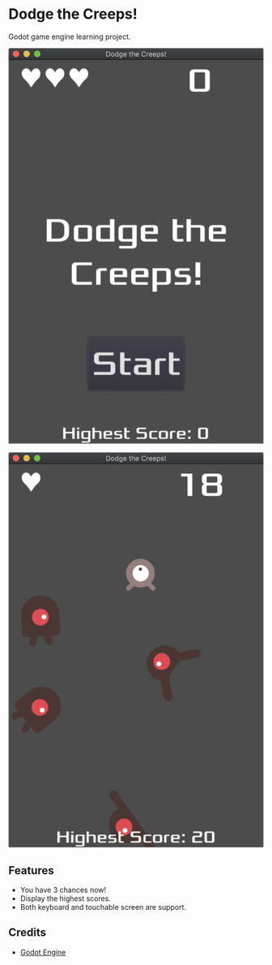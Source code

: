 # Dodge the Creeps!

Godot game engine learning project.

![start](./screenshots/screenshot-1.png)

![play](./screenshots/screenshot-2.png)

## Features

- You have 3 chances now!
- Display the highest scores.
- Both keyboard and touchable screen are support.

## Credits

- [Godot Engine](https://github.com/godotengine/godot)
